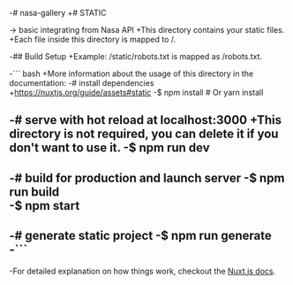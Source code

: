 -# nasa-gallery   +# STATIC
    
-> basic integrating from Nasa API  +This directory contains your static files.
+Each file inside this directory is mapped to /.
    
-## Build Setup   +Example: /static/robots.txt is mapped as /robots.txt.
    
-``` bash   +More information about the usage of this directory in the documentation:
-# install dependencies +https://nuxtjs.org/guide/assets#static
-$ npm install # Or yarn install 
    
-# serve with hot reload at localhost:3000   +**This directory is not required, you can delete it if you don't want to use it.**
-$ npm run dev 
-  
-# build for production and launch server 
-$ npm run build  
-$ npm start   
-  
-# generate static project 
-$ npm run generate  
-```  
-  
-For detailed explanation on how things work, checkout the [Nuxt.js docs](https://github.com/nuxt/nuxt.js).